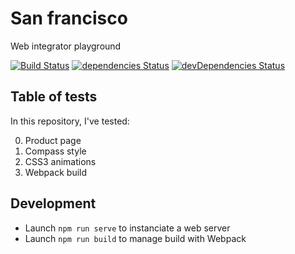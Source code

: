 # San francisco

Web integrator playground

[![Build Status](https://travis-ci.org/iGitScor/san-francisco.svg?branch=master)](https://travis-ci.org/iGitScor/san-francisco)
[![dependencies Status](https://david-dm.org/iGitScor/san-francisco/status.svg)](https://david-dm.org/iGitScor/san-francisco)
[![devDependencies Status](https://david-dm.org/iGitScor/san-francisco/dev-status.svg)](https://david-dm.org/iGitScor/san-francisco?type=dev)

## Table of tests

In this repository, I've tested:

0. Product page
0. Compass style
0. CSS3 animations
0. Webpack build

## Development

- Launch `npm run serve` to instanciate a web server
- Launch `npm run build` to manage build with Webpack
